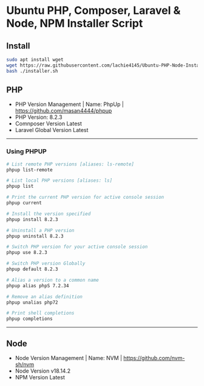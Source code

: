 # Ubuntu PHP, Composer, Laravel & Node, NPM Installer Script

## Install
```bash
sudo apt install wget
wget https://raw.githubusercontent.com/lachie4145/Ubuntu-PHP-Node-Installer/main/installer.sh 
bash ./installer.sh 
```

## PHP
- PHP Version Management | Name: PhpUp | https://github.com/masan4444/phpup
- PHP Version: 8.2.3
- Comnposer Version Latest
- Laravel Global Version Latest

<hr/>

### Using PHPUP
```bash
# List remote PHP versions [aliases: ls-remote]
phpup list-remote

# List local PHP versions [aliases: ls]
phpup list 

# Print the current PHP version for active console session
phpup current

# Install the version specified 
phpup install 8.2.3

# Uninstall a PHP version
phpup uninstall 8.2.3

# Switch PHP version for your active console session
phpup use 8.2.3

# Switch PHP version Globally
phpup default 8.2.3

# Alias a version to a common name
phpup alias phpS 7.2.34

# Remove an alias definition
phpup unalias php72

# Print shell completions
phpup completions
```
<hr/>

## Node
- Node Version Management | Name: NVM | https://github.com/nvm-sh/nvm
- Node Version v18.14.2
- NPM Version Latest
